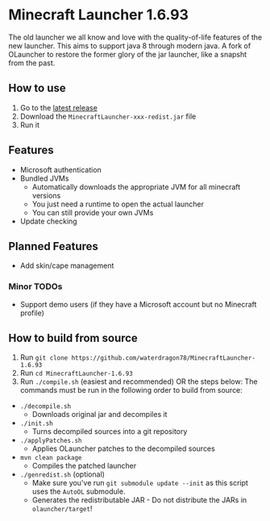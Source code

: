 # Minecraft Launcher 1.6.93
The old launcher we all know and love with the quality-of-life features of the new launcher. This aims to support java 8 through modern java. A fork of OLauncher to restore the former glory of the jar launcher, like a snapsht from the past.

## How to use
1. Go to the [latest release](https://github.com/waterdragon78/MinecraftLauncher-1.6.93/releases/latest)
2. Download the `MinecraftLauncher-xxx-redist.jar` file
3. Run it

## Features
- Microsoft authentication
- Bundled JVMs
  - Automatically downloads the appropriate JVM for all minecraft versions
  - You just need a runtime to open the actual launcher
  - You can still provide your own JVMs
- Update checking

## Planned Features
- Add skin/cape management

### Minor TODOs
- Support demo users (if they have a Microsoft account but no Minecraft profile)

## How to build from source
1. Run `git clone https://github.com/waterdragon78/MinecraftLauncher-1.6.93`
2. Run `cd MinecraftLauncher-1.6.93`
3. Run `./compile.sh` (easiest and recommended) OR the steps below:
The commands must be run in the following order to build from source:
- `./decompile.sh`
  - Downloads original jar and decompiles it
- `./init.sh`
  - Turns decompiled sources into a git repository
- `./applyPatches.sh`
  - Applies OLauncher patches to the decompiled sources
- `mvn clean package`
  - Compiles the patched launcher
- `./genredist.sh` (optional)
  - Make sure you've run `git submodule update --init` as this script uses the `AutoOL` submodule.
  - Generates the redistributable JAR - Do not distribute the JARs in `olauncher/target`!

